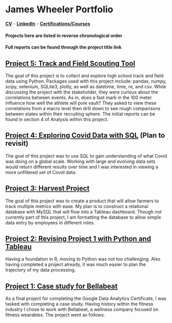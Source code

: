 # James Wheeler Portfolio

**[CV](https://docs.google.com/document/d/1IIaIGJdpwAhoLI1au6UXW2XBV-jRe-pWltefJFgLbck/edit?usp=sharing)** - 
**[LinkedIn](https://www.linkedin.com/in/james-wheeler-85115b215/)** - 
**[Certifications/Courses](https://github.com/JamesWheeler4/James_Portfolio/tree/main/Certificates)**

#### Projects here are listed in reverse chronological order
#### Full reports can be found through the project title link

## [Project 5: Track and Field Scouting Tool](https://github.com/JamesWheeler4/James_Portfolio/tree/main/Proj_5%20Track%20and%20Field%20Scouting)
The goal of this project is to collect and explore high school track and field data using Python. Packages used with this project include: pandas, numpy, scipy, selenium, SQLite3, plotly, as well as datetime, time, re, and csv. While discussing the project with the stakeholder, they were curious about the correlations between events. As in, does a fast mark in the 100 meter influence how well the athlete will pole vault? They asked to view these correlations from a macro level then drill down to see rough comparisons between states within their recruiting sphere. The initial reports can be found in section 4 of Analysis within this project.

## [Project 4: Exploring Covid Data with SQL](https://github.com/JamesWheeler4/James_Portfolio/tree/main/Proj_4%20Exploring%20Covid%20data%20with%20SQL) (Plan to revisit)
The goal of this project was to use SQL to gain understanding of what Covid was doing on a global scale. Working with large and evolving data sets would return different results over time and I was interested in viewing a more unfiltered set of Covid data.

## [Project 3: Harvest Project](https://github.com/JamesWheeler4/James_Portfolio/tree/main/Proj_3%20Harvest%20tracking%20tool)
The goal of this project was to create a product that will allow farmers to track multiple metrics with ease. My plan is to construct a relational database with MySQL that will flow into a Tableau dashboard. Though not currently part of this project, I am formatting the database to allow simple data entry by employees in different roles.

## [Project 2: Revising Project 1 with Python and Tableau](https://github.com/JamesWheeler4/James_Portfolio/tree/main/Proj_2%20Revisit%20Bellabeat%20with%20Python%20and%20Tableau)
Having a foundation in R, moving to Python was not too challenging. Also having completed a project already, it was much easier to plan the trajectory of my data processing.

## [Project 1: Case study for Bellabeat](https://github.com/JamesWheeler4/James_Portfolio/tree/main/Proj_1%20Case%20study%20for%20Bellabeat)
As a final project for completing the Google Data Analytics Certificate, I was tasked with completing a case study. Having history within the fitness industry I chose to work with Bellabeat, a wellness company focused on fitness wearables. The project went as follows.
